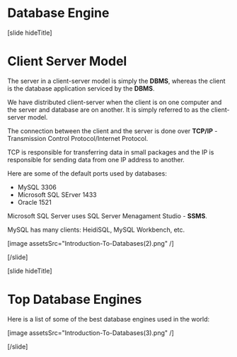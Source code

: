 # Database Engine

[slide hideTitle]

# Client Server Model

The server in a client-server model is simply the **DBMS**, whereas the client is the database application serviced by the **DBMS**.

We have distributed client-server when the client is on one computer and the server and database are on another. It is simply referred to as the client-server model.

The connection between the client and the server is done over **TCP/IP** - Transmission Control Protocol/Internet Protocol.

TCP is responsible for transferring data in small packages and the IP is responsible for sending data from one IP address to another.

Here are some of the default ports used by databases:

- MySQL 3306
- Microsoft SQL SErver 1433
- Oracle 1521

Microsoft SQL Server uses SQL Server Menagament Studio - **SSMS**.

MySQL has many clients: HeidiSQL, MySQL Workbench, etc.

[image assetsSrc="Introduction-To-Databases(2).png" /]

[/slide]

[slide hideTitle]

# Top Database Engines

Here is a list of some of the best database engines used in the world:

[image assetsSrc="Introduction-To-Databases(3).png" /]

[/slide]